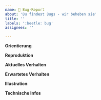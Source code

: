 ```yaml
---
name: 🐞 Bug-Report
about: 'Du findest Bugs - wir beheben sie'
title: ''
labels: ':beetle: bug'
assignees: ''

---
```


**Orientierung**
<!--
Wo bist du und was hast du vor?
-->

**Reproduktion**
<!--
Welche Schritte müssen durchgeführt werden, um den Fehler hervorzurufen?
1.
2.
...
-->

**Aktuelles Verhalten**
<!--
Was passiert?
-->

**Erwartetes Verhalten**
<!--
Was hätte passieren sollen?
-->

**Illustration**
<!--
Wenn möglich Screenshots (optional mit Anmerkungen, Pfeilen, o.ä.) oder Videos anfertigen.
-->

**Technische Infos**
<!--
Welche Adresse/Browser/Betriebsysstem/Gerät(Computer/Handy) wurde genutzt?
-->
